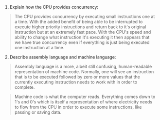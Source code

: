 <!-- Answers to the Short Answer Essay Questions go here -->

1. Explain how the CPU provides concurrency:
> The CPU provides concurrency by executing small instructions one at a time. With the added benefit of being able to be interrupted to execute higher priority instructions and return back to it's original instruction but at an extremely fast pace. With the CPU's speed and ability to change what instruction it's executing it then appears that we have true concurrency even if everything is just being executed one instruction at a time.

2. Describe assembly language and machine language:
> Assembly language is a more, albeit still confusing, human-readable representation of machine code. Normally, one will see an instruction that is to be executed followed by zero or more values that the currently executing instruction needs to work with in order to complete.

> Machine code is what the computer reads. Everything comes down to 1's and 0's which is itself a representation of where electricity needs to flow from the CPU in order to execute some instructions, like passing or saving data.
